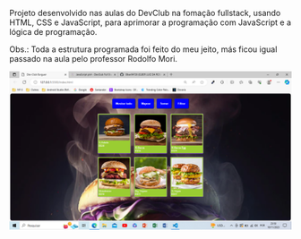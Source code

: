 Projeto desenvolvido nas aulas do DevClub na fomação fullstack, usando HTML, CSS e JavaScript, para aprimorar a programação com JavaScript e a lógica de programação.

Obs.: Toda a estrutura programada foi feito do meu jeito, más ficou igual passado na aula pelo professor Rodolfo Mori.

![Alt text](image.png)
